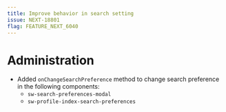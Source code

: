 ```yaml
---
title: Improve behavior in search setting
issue: NEXT-18801
flag: FEATURE_NEXT_6040
---
```

# Administration
* Added `onChangeSearchPreference` method to change search preference in the following components:
    * `sw-search-preferences-modal`
    * `sw-profile-index-search-preferences`
